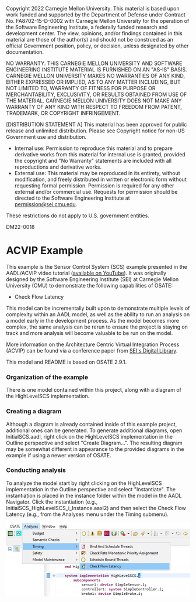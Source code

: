 Copyright 2022 Carnegie Mellon University.
This material is based upon work funded and supported by the Department of
Defense under Contract No. FA8702-15-D-0002 with Carnegie Mellon University
for the operation of the Software Engineering Institute, a federally funded
research and development center.
The view, opinions, and/or findings contained in this material are those of
the author(s) and should not be construed as an official Government position,
policy, or decision, unless designated by other documentation.

NO WARRANTY. THIS CARNEGIE MELLON UNIVERSITY AND SOFTWARE ENGINEERING INSTITUTE
MATERIAL IS FURNISHED ON AN "AS-IS" BASIS. CARNEGIE MELLON UNIVERSITY MAKES NO
WARRANTIES OF ANY KIND, EITHER EXPRESSED OR IMPLIED, AS TO ANY MATTER INCLUDING,
BUT NOT LIMITED TO, WARRANTY OF FITNESS FOR PURPOSE OR MERCHANTABILITY,
EXCLUSIVITY, OR RESULTS OBTAINED FROM USE OF THE MATERIAL. CARNEGIE MELLON
UNIVERSITY DOES NOT MAKE ANY WARRANTY OF ANY KIND WITH RESPECT TO FREEDOM FROM
PATENT, TRADEMARK, OR COPYRIGHT INFRINGEMENT.

[DISTRIBUTION STATEMENT A] This material has been approved for public release
and unlimited distribution.  Please see Copyright notice for non-US Government
use and distribution.

* Internal use: Permission to reproduce this material and to prepare derivative
works from this material for internal use is granted, provided the copyright
and "No Warranty" statements are included with all reproductions and derivative
works.
* External use: This material may be reproduced in its entirety, without
modification, and freely distributed in written or electronic form without
requesting formal permission. Permission is required for any other external
and/or commercial use. Requests for permission should be directed to the
Software Engineering Institute at permission@sei.cmu.edu.

These restrictions do not apply to U.S. government entities.

DM22-0018

# ACVIP Example

This example is the Sensor Control System (SCS) example presented in the
AADL/ACVIP video tutorial ([available on YouTube](https://youtu.be/UQ9dWhLws-Q)).
It was originally designed by the Software Engineering Institute (SEI) at
Carnegie Mellon University (CMU) to demonstrate the following
capabilities of OSATE:

* Check Flow Latency

This model can be incrementally built upon to demonstrate multiple levels of
complexity within an AADL model, as well as the ability to run an analysis on
a model early in the development process. As the model becomes more complex,
the same analysis can be rerun to ensure the project is staying on track and 
more analysis will become valuable to be run on the model.

More information on the Architecture Centric Virtual Integration Process (ACVIP)
can be found via a conference paper from [SEI's Digital Library](https://resources.sei.cmu.edu/library/asset-view.cfm?assetid=634965). 

This model and README is based on OSATE 2.9.1.

### Organization of the example

There is one model contained within this project, along with a diagram of 
the HighLevelSCS implementation. 

### Creating a diagram

Although a diagram is already contained inside of this example project,
additional ones can be generated. To generate additional diagrams,
open InitialSCS.aadl, right click on the HighLevelSCS implementation in the
Outline perspective and select "Create Diagram...". The resulting diagram may
be somewhat different in appearance to the provided diagrams in the example if
using a newer version of OSATE.

### Conducting analysis

To analyze the model start by right clicking on the HighLevelSCS implementation
in the Outline perspective and select "Instantiate". The instantiation is placed
in the instance folder within the model in the AADL Navigator. Click the
instantiation (e.g., InitialSCS_HighLevelSCS_i_Instance.aaxl2) and then select
the Check Flow Latency (e.g., from the Analyses menu under the Timing submenu).

![png](images/CheckFlowLatency.png)
